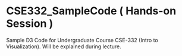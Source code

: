# CSE332_SampleCode ( Hands-on Session )
Sample D3 Code for Undergraduate Course CSE-332 (Intro to Visualization). Will be explained during lecture.




